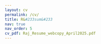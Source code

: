 ```yaml
---
layout: cv
permalink: /cv/
title: R&#233sum&#233
nav: true
nav_order: 5
cv_pdf: Raj_Resume_webcopy_April2025.pdf
---
```

